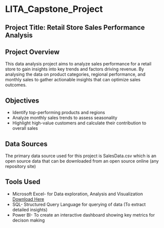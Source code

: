 # LITA_Capstone_Project

## Project Title: Retail Store Sales Performance Analysis

## Project Overview
This data analysis project aims to analyze sales performance for a retail store to gain insights into key trends and factors driving revenue. By analysing the data on product categories, regional performance, and monthly sales to gather actionable insights that can optimize sales outcomes.

## Objectives
- Identify top-performing products and regions
- Analyze monthly sales trends to assess seasonality
- Highlight high-value customers and calculate their contribution to overall sales

## Data Sources
The primary data source used for this project is SalesData.csv which is an open source data that can be downloaded from an open source online (any repository site) 

## Tools Used
- Microsoft Excel- for Data exploration, Analysis and Visualization [Download Here](https://bit.ly/3YSMLWv)
- SQL- Structured Query Language for querying of data (To extract detailed insights)
- Power BI- To create an interactive dashboard showing key metrics for decison making
